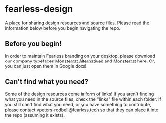 <h1>fearless-design</h1>
<p>A place for sharing design resources and source files. Please read the information below before you begin navigating the repo.</p>

<h2>Before you begin!</h2>
<p>In order to maintain Fearless branding on your desktop, please download our company typefaces <a href="https://fonts.google.com/specimen/Montserrat+Alternates">Monsterrat Alternatives</a> and <a href="https://fonts.google.com/specimen/Montserrat">Monsterrat</a> here. Or, you can just open them in Google docs! </p>

<h2>Can't find what you need?</h2>
<p>Some of the design resources come in form of links! If you aren't finding what you need in the source files, check the "links" file within each folder. If you still can't find what you need, or you have something to contribute, please contact vpeters-rodbell@fearless.tech so that they can place it into the repo (assuming it exists).
